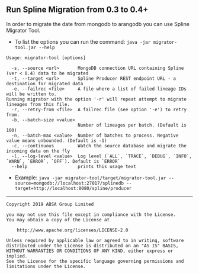 ## Run Spline Migration from 0.3 to 0.4+

In order to migrate the date from mongodb to arangodb you can use Spline Migrator Tool. 

-   To list the options you can run the command:  `java -jar migrator-tool.jar --help` 

```
Usage: migrator-tool [options]

  -s, --source <url>       MongoDB connection URL containing Spline (ver < 0.4) data to be migrated
  -t, --target <url>       Spline Producer REST endpoint URL - a destination for migrated data
  -e, --failrec <file>     A file where a list of failed lineage IDs will be written to.
Running migrator with the option '-r' will repeat attempt to migrate lineages from this file.
  -r, --retry-from <file>  A failrec file (see option '-e') to retry from.
  -b, --batch-size <value>
                           Number of lineages per batch. (Default is 100)
  -n, --batch-max <value>  Number of batches to process. Negative value means unbounded. (Default is -1)
  -c, --continuous         Watch the source database and migrate the incoming data on the fly
  -l, --log-level <value>  Log level (`ALL`, `TRACE`, `DEBUG`, `INFO`, `WARN`, `ERROR`, `OFF`). Default is `ERROR`
  --help                   prints this usage text

```

-   Example: `java -jar migrator-tool/target/migrator-tool.jar --source=mongodb://localhost:27017/splinedb --target=http://localhost:8080/spline/producer`


---

    Copyright 2019 ABSA Group Limited
    
    you may not use this file except in compliance with the License.
    You may obtain a copy of the License at
    
        http://www.apache.org/licenses/LICENSE-2.0
    
    Unless required by applicable law or agreed to in writing, software
    distributed under the License is distributed on an "AS IS" BASIS,
    WITHOUT WARRANTIES OR CONDITIONS OF ANY KIND, either express or implied.
    See the License for the specific language governing permissions and
    limitations under the License.
